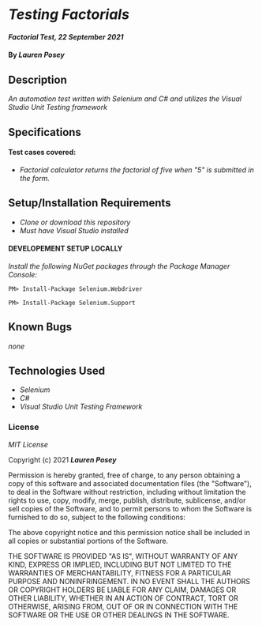 # _Testing Factorials_

#### _Factorial Test, 22 September 2021_

#### By _**Lauren Posey**_

## Description

_An automation test written with Selenium and C# and utilizes the Visual Studio Unit Testing framework_

## Specifications
#### Test cases covered:
* _Factorial calculator returns the factorial of five when "5" is submitted in the form._

## Setup/Installation Requirements

* _Clone or download this repository_
* _Must have Visual Studio installed_

#### DEVELOPEMENT SETUP LOCALLY

_Install the following NuGet packages through the Package Manager Console:_

```
PM> Install-Package Selenium.Webdriver
```

```
PM> Install-Package Selenium.Support
```

## Known Bugs

_none_

## Technologies Used

* _Selenium_
* _C#_
* _Visual Studio Unit Testing Framework_

### License

*MIT License*

Copyright (c) 2021 **_Lauren Posey_**

Permission is hereby granted, free of charge, to any person obtaining a copy of this software and associated documentation files (the "Software"), to deal in the Software without restriction, including without limitation the rights to use, copy, modify, merge, publish, distribute, sublicense, and/or sell copies of the Software, and to permit persons to whom the Software is furnished to do so, subject to the following conditions:

The above copyright notice and this permission notice shall be included in all copies or substantial portions of the Software.

THE SOFTWARE IS PROVIDED "AS IS", WITHOUT WARRANTY OF ANY KIND, EXPRESS OR IMPLIED, INCLUDING BUT NOT LIMITED TO THE WARRANTIES OF MERCHANTABILITY, FITNESS FOR A PARTICULAR PURPOSE AND NONINFRINGEMENT. IN NO EVENT SHALL THE AUTHORS OR COPYRIGHT HOLDERS BE LIABLE FOR ANY CLAIM, DAMAGES OR OTHER LIABILITY, WHETHER IN AN ACTION OF CONTRACT, TORT OR OTHERWISE, ARISING FROM, OUT OF OR IN CONNECTION WITH THE SOFTWARE OR THE USE OR OTHER DEALINGS IN THE SOFTWARE.

